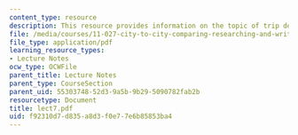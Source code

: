 ```yaml
---
content_type: resource
description: This resource provides information on the topic of trip de-briefing.
file: /media/courses/11-027-city-to-city-comparing-researching-and-writing-about-cities-spring-2006/f92310d7d835a8d3f0e77e6b85853ba4_lect7.pdf
file_type: application/pdf
learning_resource_types:
- Lecture Notes
ocw_type: OCWFile
parent_title: Lecture Notes
parent_type: CourseSection
parent_uid: 55303748-52d3-9a5b-9b29-5090782fab2b
resourcetype: Document
title: lect7.pdf
uid: f92310d7-d835-a8d3-f0e7-7e6b85853ba4
---
```

